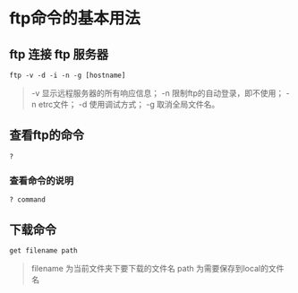 # ftp命令的基本用法

## ftp 连接 ftp 服务器
```
ftp -v -d -i -n -g [hostname]
```
>   -v 显示远程服务器的所有响应信息；
>   -n 限制ftp的自动登录，即不使用；
>   -n etrc文件；
>   -d 使用调试方式；
>   -g 取消全局文件名。 

## 查看ftp的命令
```
?
```
### 查看命令的说明
```
? command
```

## 下载命令
```
get filename path
```
> filename 为当前文件夹下要下载的文件名
> path 为需要保存到local的文件名
